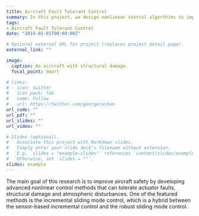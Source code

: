 ```yaml
---
title: Aircraft Fault Tolerant Control
summary: In this project, we design nonlinear control algorthims to improve aircraft safety in the presence of actuator faults and structural damage.
tags:
- Aircraft Fault Tolerant Control
date: "2019-01-01T00:00:00Z"

# Optional external URL for project (replaces project detail page).
external_link: ""

image:
  caption: An aircraft with structural damage.
  focal_point: Smart

# links:
# - icon: twitter
#   icon_pack: fab
#   name: Follow
#   url: https://twitter.com/georgecushen
url_code: ""
url_pdf: ""
url_slides: ""
url_video: ""

# Slides (optional).
#   Associate this project with Markdown slides.
#   Simply enter your slide deck's filename without extension.
#   E.g. `slides = "example-slides"` references `content/slides/example-slides.md`.
#   Otherwise, set `slides = ""`.
slides: example
---
```

The main goal of this research is to improve aircraft safety by developing advanced nonlinear control methods that can tolerate actuator faults, structural damage and atmospheric disturbances. One of the featured methods is the incremental sliding mode control, which is a hybrid between the sensor-based incremental control and the robust sliding mode control.




